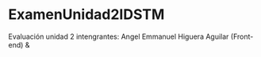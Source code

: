 # ExamenUnidad2IDSTM

Evaluación unidad 2
intengrantes: Angel Emmanuel Higuera Aguilar (Front-end) & 
